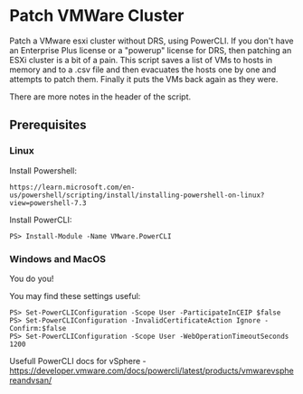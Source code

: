 # Patch VMWare Cluster
Patch a VMware esxi cluster without DRS, using PowerCLI.  If you don't have an Enterprise Plus license or a "powerup" license for DRS, then patching an ESXi cluster is a bit of a pain.  This script saves a list of VMs to hosts in memory and to a .csv file and then evacuates the hosts one by one and attempts to patch them.  Finally it puts the VMs back again as they were.

There are more notes in the header of the script.

## Prerequisites
### Linux
Install Powershell:
```
https://learn.microsoft.com/en-us/powershell/scripting/install/installing-powershell-on-linux?view=powershell-7.3
```

Install PowerCLI:
```
PS> Install-Module -Name VMware.PowerCLI
```
### Windows and MacOS
You do you!

You may find these settings useful:
```
PS> Set-PowerCLIConfiguration -Scope User -ParticipateInCEIP $false
PS> Set-PowerCLIConfiguration -InvalidCertificateAction Ignore -Confirm:$false
PS> Set-PowerCLIConfiguration -Scope User -WebOperationTimeoutSeconds 1200
```
Usefull PowerCLI docs for vSphere - https://developer.vmware.com/docs/powercli/latest/products/vmwarevsphereandvsan/
